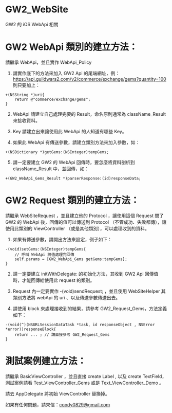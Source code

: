 # GW2_WebSite
GW2 的 iOS WebApi 相關

# GW2 WebApi 類別的建立方法：

請繼承 WebApi，並且實作 WebApi_Policy

1. 請實作底下的方法來加入 GW2 Api 的尾端網址，例： https://api.guildwars2.com/v2/commerce/exchange/gems?quantity=100 則只要加上：
```
+(NSString *)uri{
    return @"commerce/exchange/gems";
}
```

2. WebApi 請建立自己處理完要的 Result，命名原則通常為 className_Result 來接收資料。

3. Key 請建立出來讓使用此 WebApi 的人知道有哪些 Key。

4. 如果此 WebApi 有傳送參數，請建立類別方法來加入參數，如：
```
+(NSDictionary *)getGems:(NSInteger)tempGems;
```

5. 請一定要建立 GW2 的 WebApi 回傳時，要怎麼將資料剖析到 className_Result 中，並回傳，如：
```
+(GW2_WebApi_Gems_Result *)parserResponse:(id)responseData;
```

# GW2 Request 類別的建立方法：

請繼承 WebSiteRequest ，並且建立他的 Protocol ，讓使用這個 Request 問了 GW2 的 WebApi 後，回傳的值可以傳送到 Protocol （不管成功、失敗都傳），讓使用此類別的 ViewController （或是其他類別），可以處理收到的資料。

1. 如果有傳送參數，請開出方法來設定，例子如下：
```
-(void)setGems:(NSInteger)tempGems{
    // 呼叫 WebApi 將值處理完回傳
    self.params = [GW2_WebApi_Gems getGems:tempGems]; 
}
```

2. 請一定要建立 initWithDelegate: 的初始化方法，其收到 GW2 Api 回傳值時，才能回傳給使用此 request 的類別。

3. Request 內一定要實作 -(void)sendRequest; ，並且使用 WebSiteHelper 其類別方法將 webApi 的 uri 、以及傳送參數傳送出去。

4. 請使用 block 來處理接收到的結果，請參考 GW2_Request_Gems，方法定義如下：
```
-(void(^)(NSURLSessionDataTask *task, id responseObject , NSError *error))responseBlock{
    return ... ; // 請直接參考 GW2_Request_Gems
} 
```

# 測試案例建立方法：

請繼承 BasicViewController ，並且直接 create Label , 以及 create TextField，測試案例請看 Test_ViewController_Gems 或是 Text_ViewController_Demo 。

請去 AppDelegate 將初始 ViewController 替換掉。


如果有任何問題，請來信：coody0829@gmail.com



